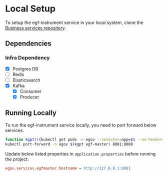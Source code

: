 # Local Setup

To setup the egf-instrument service in your local system, clone the [Business services repository](https://github.com/egovernments/business-services).

## Dependencies


### Infra Dependency

- [X] Postgres DB
- [ ] Redis
- [ ] Elasticsearch
- [X] Kafka
  - [X] Consumer
  - [X] Producer

## Running Locally

To run the egf-instrument service locally, you need to port forward below services.

```bash
function kgpt(){kubectl get pods -n egov --selector=app=$1 --no-headers=true | head -n1 | awk '{print $1}'}
kubectl port-forward -n egov $(kgpt egf-master) 8081:8080
``` 

Update below listed properties in `application.properties` before running the project:

```ini
egov.services.egfmaster.hostname = http://127.0.0.1:8081
```
